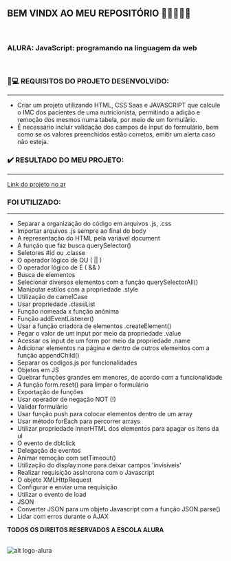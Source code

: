 ## BEM VINDX AO MEU REPOSITÓRIO 👩‍💻👩‍💻✨

<br>

### __ALURA: JavaScript: programando na linguagem da web__
<br>


### 📃💻 REQUISITOS DO PROJETO DESENVOLVIDO: 
---

* Criar um projeto utilizando HTML, CSS Saas e JAVASCRIPT que calcule o IMC dos pacientes de uma nutricionista, permitindo a adição e remoção dos mesmos numa tabela, por meio de um formulário. 
* É necessário incluir validação dos campos de input do formulário, bem como se os valores preenchidos estão corretos, emitir um alerta caso não esteja. 



### ✔️ RESULTADO DO MEU PROJETO:  
---
[Link do projeto no ar](https://soareslil.github.io/js_web_alura/) 


### FOI UTILIZADO:
---

* Separar a organização do código em arquivos .js, .css
* Importar arquivos .js sempre ao final do body
* A representação do HTML pela variável document
* A função que faz busca querySelector()
* Seletores #id ou .classe
* O operador lógico de OU ( || )
* O operador lógico de E ( && )
* Busca de elementos
* Selecionar diversos elementos com a função querySelectorAll()
* Manipular estilos com a propriedade .style
* Utilização de camelCase
* Usar propriedade .classList
* Função nomeada x função anônima
* Função addEventListener()
* Usar a função criadora de elementos .createElement()
* Pegar o valor de um input por meio da propriedade .value
* Acessar os input de um form por meio da propriedade .name
* Adicionar elementos na página e dentro de outros elementos com a função appendChild()
* Separar os codigos.js por funcionalidades
* Objetos em JS
* Quebrar funções grandes em menores, de acordo com a funcionalidade
* A função form.reset() para limpar o formulário
* Exportação de funções
* Usar operador de negação NOT (!)
* Validar formulário
* Usar função push para colocar elementos dentro de um array
* Usar método forEach para percorrer arrays
* Utilizar propriedade innerHTML dos elementos para apagar os itens da ul
* O evento de dblclick
* Delegação de eventos
* Animar remoção com setTimeout()
* Utilização do display:none para deixar campos 'invisíveis'
* Realizar requisição assíncrona com o Javascript
* O objeto XMLHttpRequest
* Configurar e enviar uma requisição
* Utilizar o evento de load
* JSON
* Converter JSON para um objeto Javascript com a função JSON.parse()
* Lidar com erros durante o AJAX


__TODOS OS DIREITOS RESERVADOS A ESCOLA ALURA__
<br> <br>

![alt logo-alura](https://user-images.githubusercontent.com/78764415/164942657-ed230b69-a019-4784-901b-c12cc009996d.png)
